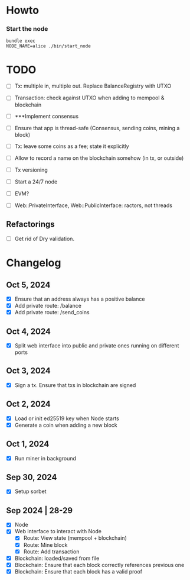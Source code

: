 # Howto

### Start the node
```
bundle exec
NODE_NAME=alice ./bin/start_node
```

# TODO
- [ ] Tx: multiple in, multiple out. Replace BalanceRegistry with UTXO
- [ ] Transaction: check against UTXO when adding to mempool & blockchain
- [ ] ***Implement consensus
- [ ] Ensure that app is thread-safe (Consensus, sending coins, mining a block)
- [ ] Tx: leave some coins as a fee; state it explicitly
- [ ] Allow to record a name on the blockchain somehow (in tx, or outside)

- [ ] Tx versioning
- [ ] Start a 24/7 node
- [ ] EVM?
- [ ] Web::PrivateInterface, Web::PublicInterface: ractors, not threads

## Refactorings
- [ ] Get rid of Dry validation.

# Changelog

## Oct 5, 2024
- [x] Ensure that an address always has a positive balance
- [x] Add private route: /balance
- [x] Add private route: /send_coins

## Oct 4, 2024
- [x] Split web interface into public and private ones running on different ports

## Oct 3, 2024
- [x] Sign a tx. Ensure that txs in blockchain are signed
## Oct 2, 2024
- [x] Load or init ed25519 key when Node starts
- [x] Generate a coin when adding a new block

## Oct 1, 2024
- [x] Run miner in background

## Sep 30, 2024
- [x] Setup sorbet

## Sep 2024 | 28-29
- [x] Node
- [x] Web interface to interact with Node
  - [x] Route: View state (mempool + blockchain)
  - [x] Route: Mine block
  - [x] Route: Add transaction
- [x] Blockchain: loaded/saved from file
- [x] Blockchain: Ensure that each block correctly references previous one
- [x] Blockchain: Ensure that each block has a valid proof